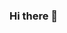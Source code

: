 ### Hi there 👋

<!--
**adelekeb1/adelekeb1** is a ✨ _special_ ✨ repository because its `README.md` (this file) appears on your GitHub profile.

Here are some ideas to get you started:

- 🔭 I’m currently working on crypto currency
- 🌱 I’m currently learning coding
- 👯 I’m looking to collaborate on mimbo
- 🤔 I’m looking for help with work
- 💬 Ask me about cool and humble 
- 📫 How to reach me: john.lana978@gmail.com
- 😄 Pronouns: goat
- ⚡ Fun fact: funny
-->
